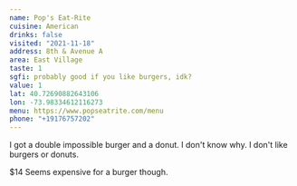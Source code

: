 ```yaml
---
name: Pop's Eat-Rite
cuisine: American
drinks: false
visited: "2021-11-18"
address: 8th & Avenue A
area: East Village
taste: 1
sgfi: probably good if you like burgers, idk?
value: 1
lat: 40.72690882643106
lon: -73.98334612116273
menu: https://www.popseatrite.com/menu
phone: "+19176757202"
---
```


I got a double impossible burger and a donut. I don't know why. I don't like burgers or donuts.

$14 Seems expensive for a burger though.
